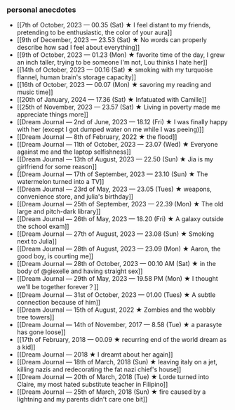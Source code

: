 ### personal anecdotes
- [[7th of October, 2023 — 00.35 (Sat) ★ I feel distant to my friends, pretending to be enthusiastic, the color of your aura]]
- [[9th of December, 2023 — 23.53 (Sat) ★ No words can properly describe how sad I feel about everything]]
- [[9th of October, 2023 — 01.23 (Mon) ★ favorite time of the day, I grew an inch taller, trying to be someone I'm not, Lou thinks I hate her]]
- [[14th of October, 2023 — 00.16 (Sat) ★ smoking with my turquoise flannel, human brain's storage capacity]]
- [[16th of October, 2023 — 00.07 (Mon) ★ savoring my reading and music time]]
- [[20th of January, 2024 — 17.36 (Sat) ★ Infatuated with Camille]]
- [[25th of November, 2023 — 23.57 (Sat) ★ Living in poverty made me appreciate things more]]
- [[Dream Journal — 2nd of June, 2023 — 18.12  (Fri) ★ I was finally happy with her (except I got dumped water on me while I was peeing)]]
- [[Dream Journal — 8th of February, 2022 ★ the flood]]
- [[Dream Journal — 11th of October, 2023 — 23.07 (Wed) ★ Everyone against me and the laptop selfishness]]
- [[Dream Journal — 13th of August, 2023 — 22.50 (Sun) ★ Jia is my girlfriend for some reason]]
- [[Dream Journal — 17th of September, 2023 — 23.10 (Sun) ★ The watermelon turned into a TV]]
- [[Dream Journal — 23rd of May, 2023 — 23.05 (Tues) ★ weapons, convenience store, and julia's birthday]]
- [[Dream Journal — 25th of September, 2023 — 22.39 (Mon) ★ The old large and pitch-dark library]]
- [[Dream Journal — 26th of May, 2023 — 18.20 (Fri) ★  A galaxy outside the school exam]]
- [[Dream Journal — 27th of August, 2023 — 23.08 (Sun) ★ Smoking next to Julia]]
- [[Dream Journal — 28th of August, 2023 — 23.09 (Mon) ★ Aaron, the good boy, is courting me]]
- [[Dream Journal — 28th of October, 2023 — 00.10 AM (Sat) ★ in the body of @giexelle and having straight sex]]
- [[Dream Journal — 29th of May, 2023 — 19.58 PM (Mon) ★ I thought we'll be together forever？]]
- [[Dream Journal — 31st of October, 2023 — 01.00 (Tues) ★ A subtle connection because of him]]
- [[Dream Journal — 15th of August, 2022 ★ Zombies and the wobbly tree towers]] 
- [[Dream Journal — 14th of November, 2017 — 8.58 (Tue) ★ a parasyte has gone loose]]
- [[17th of February, 2018 — 00.09 ★ recurring end of the world dream as a kid]] 
- [[Dream Journal — 2018 ★ I dreamt about her again]]
- [[Dream Journal — 18th of March, 2018 (Sun) ★ leaving italy on a jet, killing nazis and redecorating the fat nazi chief's house]]
- [[Dream Journal — 20th of March, 2018 (Tue) ★ Lorde turned into Claire, my most hated substitute teacher in Filipino]]
- [[Dream Journal — 25th of March, 2018 (Sun) ★ fire caused by a lightning and my parents didn't care one bit]]